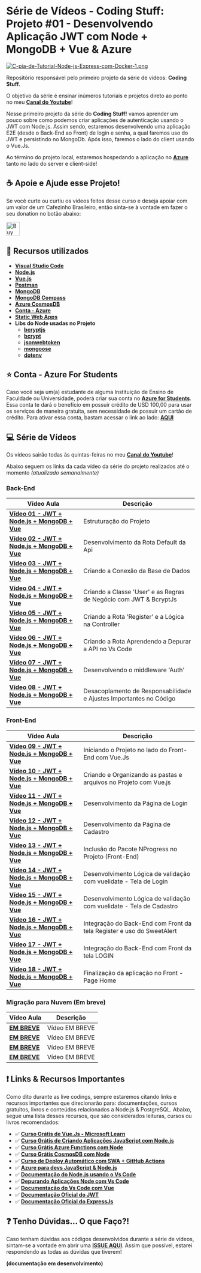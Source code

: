 # Série de Vídeos - Coding Stuff: Projeto #01 - Desenvolvendo Aplicação JWT com Node + MongoDB + Vue & Azure

[![C-pia-de-Tutorial-Node-js-Express-com-Docker-1.png](https://i.postimg.cc/CKLjkKzX/C-pia-de-Tutorial-Node-js-Express-com-Docker-1.png)](https://postimg.cc/WdCFPTmw)

Repositório responsável pelo primeiro projeto da série de vídeos: **Coding Stuff**.

O objetivo da série é ensinar inúmeros tutoriais e projetos direto ao ponto no meu **[Canal do Youtube](https://bit.ly/youtube-canal-glaucialemos)**!

Nesse primeiro projeto da série do **Coding Stuff!** vamos aprender um pouco sobre como podemos criar aplicações de autenticação usando o JWT com Node.js. Assim sendo, estaremos desenvolvendo uma aplicação E2E (desde o Back-End ao Front) de login e senha, a qual faremos uso do JWT e persistindo no MongoDb.
Após isso, faremos o lado do client usando o Vue.Js.

Ao término do projeto local, estaremos hospedando a aplicação no **[Azure](https://azure.microsoft.com/?WT.mc_id=javascript-12243-gllemos)** tanto no lado do server e client-side!

## ☕ Apoie e Ajude esse Projeto!

Se você curte ou curtiu os vídeos feitos desse curso e deseja apoiar com um valor de um Cafezinho Brasileiro, então sinta-se à vontade em fazer o seu donation no botão abaixo:

<a href='https://ko-fi.com/I3I644UCW' target='_blank'><img height='36' style='border:0px;height:36px;' src='https://cdn.ko-fi.com/cdn/kofi3.png?v=2' border='0' alt='Buy Me a Coffee at ko-fi.com' /></a>

## 🚀 Recursos utilizados

- **[Visual Studio Code](https://code.visualstudio.com/?WT.mc_id=javascript-12243-gllemos)**
- **[Node.js](https://nodejs.org/en/)**
- **[Vue.js](https://vuejs.org/)**
- **[Postman](https://www.getpostman.com/)**
- **[MongoDB](https://www.mongodb.com/try/download/community)**
- **[MongoDB Compass](https://www.mongodb.com/products/compass)**
- **[Azure CosmosDB](https://azure.microsoft.com/services/cosmos-db/?WT.mc_id=javascript-12243-gllemos)**
- **[Conta - Azure](https://azure.microsoft.com/?WT.mc_id=javascript-12243-gllemos)**
- **[Static Web Apps](https://docs.microsoft.com/azure/static-web-apps/?WT.mc_id=javascript-12243-gllemos)**
- **Libs do Node usadas no Projeto**
  - **[bcryptjs](https://www.npmjs.com/package/bcryptjs)**
  - **[bcrypt](https://www.npmjs.com/package/bcrypt)**
  - **[jsonwebtoken](https://www.npmjs.com/package/jsonwebtoken)**
  - **[mongoose](https://www.npmjs.com/package/mongoose)**
  - **[dotenv](https://www.npmjs.com/package/dotenv)**

## ⭐️ Conta - Azure For Students

Caso você seja um(a) estudante de alguma Instituição de Ensino de Faculdade ou Universidade, poderá criar sua conta no **[Azure for Students](https://azure.microsoft.com/free/students/?WT.mc_id=javascript-12243-gllemos)**. Essa conta te dará o benefício em possuir crédito de USD 100,00 para usar os serviços de maneira gratuita, sem necessidade de possuir um cartão de crédito. Para ativar essa conta, bastam acessar o link ao lado: **[AQUI](https://azure.microsoft.com/free/students/?WT.mc_id=javascript-12243-gllemos)**

## 💻 Série de Vídeos

Os vídeos sairão todas às quintas-feiras no meu **[Canal do Youtube](https://bit.ly/youtube-canal-glaucialemos)**!

Abaixo seguem os links da cada vídeo da série do projeto realizados até o momento _(atualizado semanalmente)_

### **Back-End**

| Vídeo Aula                                                                   | Descrição                                                          |
| ---------------------------------------------------------------------------- | ------------------------------------------------------------------ |
| **[Vídeo 01 - JWT + Node.js + MongoDB + Vue](https://youtu.be/JmUSx5wXU68)** | Estruturação do Projeto                                            |
| **[Vídeo 02 - JWT + Node.js + MongoDB + Vue](https://youtu.be/Vr-UMoAv8pk)** | Desenvolvimento da Rota Default da Api                             |
| **[Vídeo 03 - JWT + Node.js + MongoDB + Vue](https://youtu.be/6u4aM2eT-gg)** | Criando a Conexão da Base de Dados                                 |
| **[Vídeo 04 - JWT + Node.js + MongoDB + Vue](https://youtu.be/VGgseqbWEt8)** | Criando a Classe 'User' e as Regras de Negócio com JWT & BcryptJs  |
| **[Vídeo 05 - JWT + Node.js + MongoDB + Vue](https://youtu.be/-nRSKeT9OkE)** | Criando a Rota 'Register' e a Lógica na Controller                 |
| **[Vídeo 06 - JWT + Node.js + MongoDB + Vue](https://youtu.be/_-3DWpuXXvU)** | Criando a Rota Aprendendo a Depurar a API no Vs Code               |
| **[Vídeo 07 - JWT + Node.js + MongoDB + Vue](https://youtu.be/OckHsZPIRrQ)** | Desenvolvendo o middleware 'Auth'                                  |
| **[Vídeo 08 - JWT + Node.js + MongoDB + Vue](https://youtu.be/6fUcm4aSEjM)** | Desacoplamento de Responsabilidade e Ajustes Importantes no Código |

### **Front-End**

| Vídeo Aula                                                                   | Descrição                                                            |
| ---------------------------------------------------------------------------- | -------------------------------------------------------------------- |
| **[Vídeo 09 - JWT + Node.js + MongoDB + Vue](https://youtu.be/PH-kSpoEpYI)** | Iniciando o Projeto no lado do Front-End com Vue.Js                  |
| **[Vídeo 10 - JWT + Node.js + MongoDB + Vue](https://youtu.be/oLXCKIvOPK4)** | Criando e Organizando as pastas e arquivos no Projeto com Vue.js     |
| **[Vídeo 11 - JWT + Node.js + MongoDB + Vue](https://youtu.be/5VSzUFIAh1U)** | Desenvolvimento da Página de Login                                   |
| **[Vídeo 12 - JWT + Node.js + MongoDB + Vue](https://youtu.be/LtSeR3jy28Y)** | Desenvolvimento da Página de Cadastro                                |
| **[Vídeo 13 - JWT + Node.js + MongoDB + Vue](https://youtu.be/8gG1OwMIDts)** | Inclusão do Pacote NProgress no Projeto (Front-End)                  |
| **[Vídeo 14 - JWT + Node.js + MongoDB + Vue](https://youtu.be/UcKm1ADpWlQ)** | Desenvolvimento Lógica de validação com vuelidate - Tela de Login    |
| **[Vídeo 15 - JWT + Node.js + MongoDB + Vue](https://youtu.be/cQxoBu2rexE)** | Desenvolvimento Lógica de validação com vuelidate - Tela de Cadastro |
| **[Vídeo 16 - JWT + Node.js + MongoDB + Vue](https://youtu.be/hQaDG-oZQ_g)** | Integração do Back-End com Front da tela Register e uso do SweetAlert
| **[Vídeo 17 - JWT + Node.js + MongoDB + Vue](https://youtu.be/XykcWilTg68)**                             | Integração do Back-End com Front da tela LOGIN                                                       |
| **[Vídeo 18 - JWT + Node.js + MongoDB + Vue](https://youtu.be/TmGnuRhX_hI)**                             | Finalização da aplicação no Front - Page Home                                                       |

### **Migração para Nuvem (Em breve)**

| Vídeo Aula       | Descrição      |
| ---------------- | -------------- |
| **[EM BREVE]()** | Vídeo EM BREVE |
| **[EM BREVE]()** | Vídeo EM BREVE |
| **[EM BREVE]()** | Vídeo EM BREVE |
| **[EM BREVE]()** | Vídeo EM BREVE |

## ❗️ Links & Recursos Importantes

Como dito durante as live codings, sempre estaremos citando links e recursos importantes que direcionarão para: documentações, cursos gratuitos, livros e conteúdos relacionados a Node.js & PostgreSQL. Abaixo, segue uma lista desses recursos, que são considerados leituras, cursos ou livros recomendados:

- ✅ **[Curso Grátis de Vue.Js - Microsoft Learn](https://bit.ly/2PoJVI9)**
- ✅ **[Curso Grátis de Criando Aplicações JavaScript com Node.js](http://bit.ly/2JN0874)**
- ✅ **[Curso Grátis Azure Functions com Node](http://bit.ly/2LlgLHa)**
- ✅ **[Curso Grátis CosmosDB com Node](http://bit.ly/3nd3nT0)**
- ✅ **[Curso de Deploy Automático com SWA + GitHub Actions](http://bit.ly/3odzNxL)**
- ✅ **[Azure para devs JavaScript & Node.js](https://docs.microsoft.com/javascript/azure/?WT.mc_id=javascript-12243-gllemos&view=azure-node-latest)**
- ✅ **[Documentação do Node.js usando o Vs Code](http://bit.ly/354hrYH)**
- ✅ **[Depurando Aplicações Node com Vs Code](https://code.visualstudio.com/docs/nodejs/nodejs-debugging?WT.mc_id=javascript-12243-gllemos)**
- ✅ **[Documentação do Vs Code com Vue](http://bit.ly/2MtXYtT)**
- ✅ **[Documentação Oficial do JWT](https://jwt.io/)**
- ✅ **[Documentação Oficial do ExpressJs](https://expressjs.com/pt-br/)**

## ❓ Tenho Dúvidas... O que Faço?!

Caso tenham dúvidas aos códigos desenvolvidos durante a série de vídeos, sintam-se a vontade em abrir uma **[ISSUE AQUI](https://github.com/glaucia86/jwt-node-vue/issues)**. Assim que possível, estarei respondendo as todas as dúvidas que tiverem!

**(documentação em desenvolvimento)**
